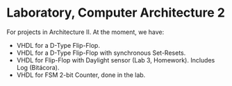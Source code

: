 # Laboratory, Computer Architecture 2
For projects in Architecture II. 
At the moment, we have:
- VHDL for a D-Type Flip-Flop.
- VHDL for a D-Type Flip-Flop with synchronous Set-Resets.
- VHDL for Flip-Flop with Daylight sensor (Lab 3, Homework). Includes Log (Bitácora).
- VHDL for FSM 2-bit Counter, done in the lab.
